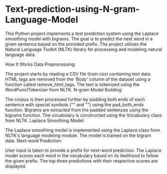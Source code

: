 # Text-prediction-using-N-gram-Language-Model
This Python project implements a text prediction system using the Laplace smoothing model with bigrams. The goal is to predict the next word in a given sentence based on the provided prefix. The project utilizes the Natural Language Toolkit (NLTK) library for processing and modeling natural language data.

How It Works
Data Preprocessing:

The project starts by reading a CSV file (train.csv) containing text data.
HTML tags are removed from the 'Body' column of the dataset using a function called remove_html_tags.
The text is tokenized using the WordPunctTokenizer from NLTK.
N-gram Model Building:

The corpus is then processed further by padding both ends of each sentence with special symbols ("" and "") using the pad_both_ends function.
Bigrams are extracted from the padded sentences using the bigrams function.
The vocabulary is constructed using the Vocabulary class from NLTK.
Laplace Smoothing Model:

The Laplace smoothing model is implemented using the Laplace class from NLTK's language modeling module.
The model is trained on the bigram data.
Next-word Prediction:

User input is taken to provide a prefix for next-word prediction.
The Laplace model scores each word in the vocabulary based on its likelihood to follow the given prefix.
The top three predictions with their respective scores are displayed.
